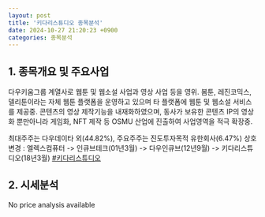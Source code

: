 ```yaml
---
layout: post
title: '키다리스튜디오 종목분석'
date: 2024-10-27 21:20:23 +0900
categories: 종목분석
---
```


## 1. 종목개요 및 주요사업

다우키움그룹 계열사로 웹툰 및 웹소설 사업과 영상 사업 등을 영위. 봄툰, 레진코믹스, 델리툰이라는 자체 웹툰 플랫폼을 운영하고 있으며 타 플랫폼에 웹툰 및 웹소설 서비스를 제공중. 콘텐츠의 영상 제작기능을 내재화하였으며, 동사가 보유한 콘텐츠 IP의 영상화 뿐만아니라 게임화, NFT 제작 등 OSMU 산업에 진출하여 사업영역을 적극 확장중.

최대주주는 다우데이타 외(44.82%), 주요주주는 진도투자목적 유한회사(6.47%) 상호변경 : 엘렉스컴퓨터 -> 인큐브테크(01년3월) -> 다우인큐브(12년9월) -> 키다리스튜디오(18년3월)
[#키다리스튜디오](#)

## 2. 시세분석

No price analysis available
